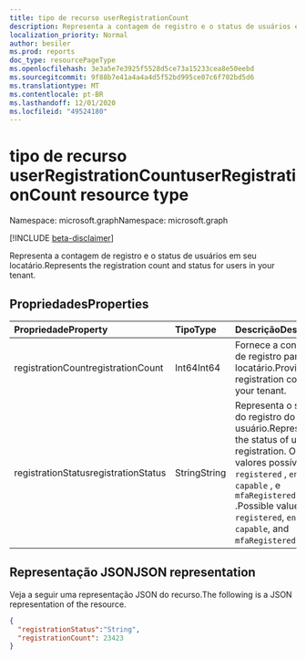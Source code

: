 ```yaml
---
title: tipo de recurso userRegistrationCount
description: Representa a contagem de registro e o status de usuários em seu locatário.
localization_priority: Normal
author: besiler
ms.prod: reports
doc_type: resourcePageType
ms.openlocfilehash: 3e3a5e7e3925f5528d5ce73a15233cea8e50eebd
ms.sourcegitcommit: 9f88b7e41a4a4a4d5f52bd995ce07c6f702bd5d6
ms.translationtype: MT
ms.contentlocale: pt-BR
ms.lasthandoff: 12/01/2020
ms.locfileid: "49524180"
---
```

# <a name="userregistrationcount-resource-type"></a><span data-ttu-id="7d0c6-103">tipo de recurso userRegistrationCount</span><span class="sxs-lookup"><span data-stu-id="7d0c6-103">userRegistrationCount resource type</span></span>

<span data-ttu-id="7d0c6-104">Namespace: microsoft.graph</span><span class="sxs-lookup"><span data-stu-id="7d0c6-104">Namespace: microsoft.graph</span></span>

[!INCLUDE [beta-disclaimer](../../includes/beta-disclaimer.md)]

<span data-ttu-id="7d0c6-105">Representa a contagem de registro e o status de usuários em seu locatário.</span><span class="sxs-lookup"><span data-stu-id="7d0c6-105">Represents the registration count and status for users in your tenant.</span></span>

## <a name="properties"></a><span data-ttu-id="7d0c6-106">Propriedades</span><span class="sxs-lookup"><span data-stu-id="7d0c6-106">Properties</span></span>

| <span data-ttu-id="7d0c6-107">Propriedade</span><span class="sxs-lookup"><span data-stu-id="7d0c6-107">Property</span></span>     | <span data-ttu-id="7d0c6-108">Tipo</span><span class="sxs-lookup"><span data-stu-id="7d0c6-108">Type</span></span>        | <span data-ttu-id="7d0c6-109">Descrição</span><span class="sxs-lookup"><span data-stu-id="7d0c6-109">Description</span></span> |
|:-------------|:------------|:------------|
| <span data-ttu-id="7d0c6-110">registrationCount</span><span class="sxs-lookup"><span data-stu-id="7d0c6-110">registrationCount</span></span> | <span data-ttu-id="7d0c6-111">Int64</span><span class="sxs-lookup"><span data-stu-id="7d0c6-111">Int64</span></span> | <span data-ttu-id="7d0c6-112">Fornece a contagem de registro para seu locatário.</span><span class="sxs-lookup"><span data-stu-id="7d0c6-112">Provides the registration count for your tenant.</span></span> |
| <span data-ttu-id="7d0c6-113">registrationStatus</span><span class="sxs-lookup"><span data-stu-id="7d0c6-113">registrationStatus</span></span> | <span data-ttu-id="7d0c6-114">String</span><span class="sxs-lookup"><span data-stu-id="7d0c6-114">String</span></span> | <span data-ttu-id="7d0c6-115">Representa o status do registro do usuário.</span><span class="sxs-lookup"><span data-stu-id="7d0c6-115">Represents the status of user registration.</span></span> <span data-ttu-id="7d0c6-116">Os valores possíveis são: `registered` , `enabled` , `capable` , e `mfaRegistered` .</span><span class="sxs-lookup"><span data-stu-id="7d0c6-116">Possible values are: `registered`, `enabled`, `capable`, and `mfaRegistered`.</span></span> |

## <a name="json-representation"></a><span data-ttu-id="7d0c6-117">Representação JSON</span><span class="sxs-lookup"><span data-stu-id="7d0c6-117">JSON representation</span></span>

<span data-ttu-id="7d0c6-118">Veja a seguir uma representação JSON do recurso.</span><span class="sxs-lookup"><span data-stu-id="7d0c6-118">The following is a JSON representation of the resource.</span></span>

<!-- {
  "blockType": "resource",
  "optionalProperties": [

  ],
  "@odata.type": "microsoft.graph.userRegistrationCount",
  "baseType": null
}-->

```json
{ 
  "registrationStatus":"String", 
  "registrationCount": 23423
}
```

<!-- uuid: 16cd6b66-4b1a-43a1-adaf-3a886856ed98
2019-02-04 14:57:30 UTC -->
<!-- {
  "type": "#page.annotation",
  "description": "userRegistrationCount resource",
  "keywords": "",
  "section": "documentation",
  "tocPath": ""
}-->

